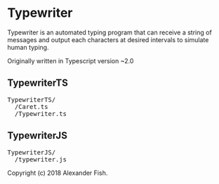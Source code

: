 # Typewriter
Typewriter is an automated typing program that can receive a string of messages and output each characters at desired intervals to simulate human typing. 

Originally written in Typescript version ~2.0

## TypewriterTS
<pre>
TypewriterTS/
  /Caret.ts 
  /Typewriter.ts
</pre>

## TypewriterJS
<pre>
TypewriterJS/
  /typewriter.js
</pre>

Copyright (c) 2018 Alexander Fish.
